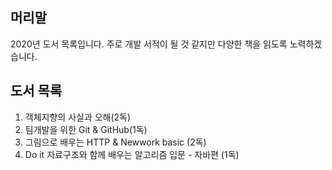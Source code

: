 ## 머리말
2020년 도서 목록입니다. 주로 개발 서적이 될 것 같지만 다양한 책을 읽도록 노력하겠습니다. 

## 도서 목록
1. 객체지향의 사실과 오해(2독)
2. 팀개발을 위한 Git & GitHub(1독)
3. 그림으로 배우는 HTTP & Newwork basic (2독)
4. Do it 자료구조와 함께 배우는 알고리즘 입문 - 자바편 (1독)


